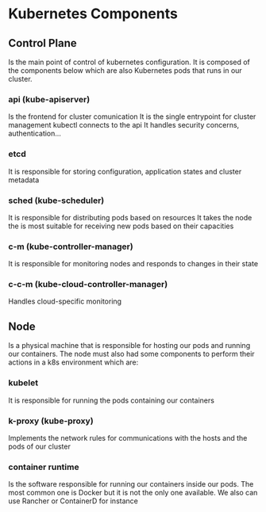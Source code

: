 # Kubernetes Components

## Control Plane

Is the main point of control of kubernetes configuration. It is composed of the components below which are also Kubernetes pods that runs in our cluster.

### api (kube-apiserver)

Is the frontend for cluster comunication
It is the single entrypoint for cluster management
kubectl connects to the api
It handles security concerns, authentication...

### etcd

It is responsible for storing configuration, application states and cluster metadata

### sched (kube-scheduler)

It is responsible for distributing pods based on resources
It takes the node the is most suitable for receiving new pods based on their capacities

### c-m (kube-controller-manager)

It is responsible for monitoring nodes and responds to changes in their state

### c-c-m (kube-cloud-controller-manager)

Handles cloud-specific monitoring

## Node

Is a physical machine that is responsible for hosting our pods and running our containers. The node must also had some components to perform their actions in a k8s environment which are:

### kubelet

It is responsible for running the pods containing our containers

### k-proxy (kube-proxy)

Implements the network rules for communications with the hosts and the pods of our cluster

### container runtime

Is the software responsible for running our containers inside our pods. The most common one is Docker but it is not the only one available. We also can use Rancher or ContainerD for instance